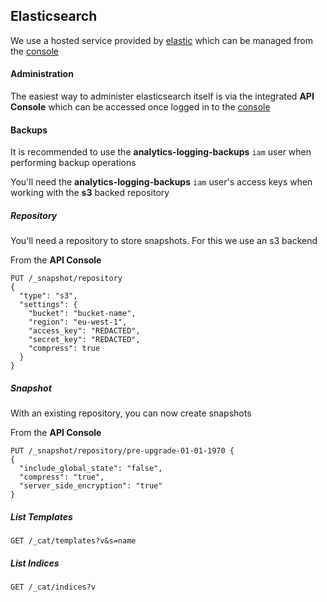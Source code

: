 ## Elasticsearch

We use a hosted service provided by [elastic](https://www.elastic.co) which can be managed from the [console](https://cloud.elastic.co/#/authentication/login/)

#### Administration

The easiest way to administer elasticsearch itself is via the integrated __API Console__ which can be accessed once logged in to the [console](https://cloud.elastic.co/#/authentication/login/)

#### Backups

It is recommended to use the __analytics-logging-backups__ `iam` user when performing backup operations

You'll need the __analytics-logging-backups__ `iam` user's access keys when working with the __s3__ backed repository

##### Repository

You'll need a repository to store snapshots.  For this we use an s3 backend

From the __API Console__

```
PUT /_snapshot/repository 
{
  "type": "s3",
  "settings": {
    "bucket": "bucket-name",
    "region": "eu-west-1",
    "access_key": "REDACTED",
    "secret_key": "REDACTED",
    "compress": true
  }
}
```

##### Snapshot

With an existing repository, you can now create snapshots

From the __API Console__

```
PUT /_snapshot/repository/pre-upgrade-01-01-1970 {
{
  "include_global_state": "false",
  "compress": "true",
  "server_side_encryption": "true"
}
```

##### List Templates

```
GET /_cat/templates?v&s=name
```

##### List Indices

```
GET /_cat/indices?v
```
